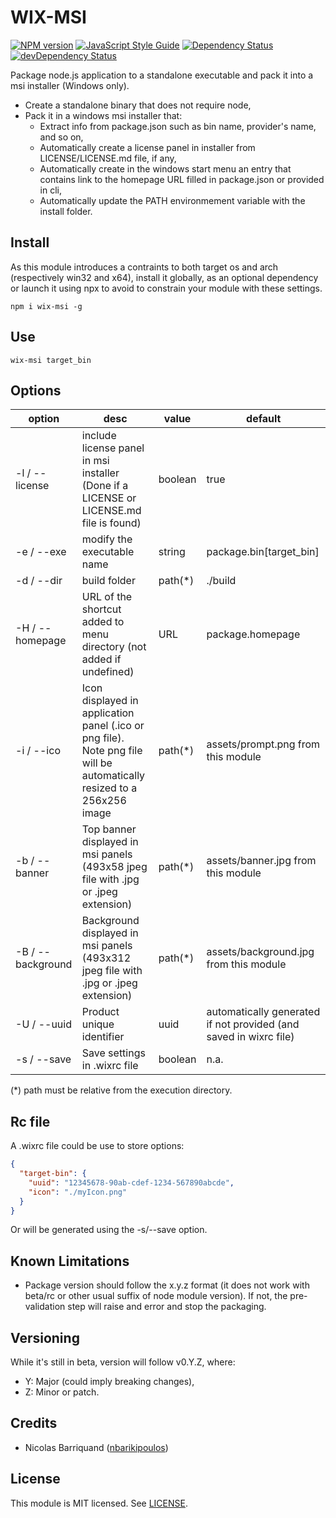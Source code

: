 #  WIX-MSI

[![NPM version][npm-image]][npm-url]
[![JavaScript Style Guide][standard-image]][standard-url]
[![Dependency Status][david-image]][david-url]
[![devDependency Status][david-dev-image]][david-dev-url]

Package node.js application to a standalone executable and pack it into a msi installer (Windows only).

- Create a standalone binary that does not require node,
- Pack it in a windows msi installer that:
  - Extract info from package.json such as bin name, provider's name, and so on,
  - Automatically create a license panel in installer from LICENSE/LICENSE.md file, if any,
  - Automatically create in the windows start menu an entry that contains link to the homepage URL filled in package.json or provided in cli,
  - Automatically update the PATH environmement variable with the install folder.

## Install

As this module introduces a contraints to both target os and arch (respectively  win32 and x64), install it globally, as an optional dependency or launch it using npx to avoid to constrain your module with these settings.

```shell
npm i wix-msi -g
```

## Use

```shell
wix-msi target_bin
```

## Options

option | desc | value | default
--- | --- | --- | ---
-l / --license | include license panel in msi installer (Done if a LICENSE or LICENSE.md file is found) | boolean | true
-e / --exe | modify the executable name | string | package.bin[target_bin]
-d / --dir | build folder | path(*) | ./build
-H / --homepage | URL of the shortcut added to menu directory (not added if undefined) | URL | package.homepage
-i / --ico | Icon displayed in application panel (.ico or png file). Note png file will be automatically resized to a 256x256 image | path(*) | assets/prompt.png from this module
-b / --banner | Top banner displayed in msi panels (493x58 jpeg file with .jpg or .jpeg extension) | path(*) | assets/banner.jpg from this module
-B / --background | Background displayed in msi panels (493x312 jpeg file with .jpg or .jpeg extension) | path(*) | assets/background.jpg from this module
-U / --uuid | Product unique identifier | uuid  | automatically generated if not provided (and saved in wixrc file)
-s / --save | Save settings in .wixrc file | boolean  | n.a.
(*) path must be relative from the execution directory.
## Rc file

A .wixrc file could be use to store options:

```json
{
  "target-bin": {
    "uuid": "12345678-90ab-cdef-1234-567890abcde",
    "icon": "./myIcon.png"
  }
}
```

Or will be generated using the -s/--save option.

## Known Limitations

- Package version should follow the x.y.z format (it does not work with beta/rc or other usual suffix of node module version). If not, the pre-validation step will raise and
error and stop the packaging.



## Versioning

While it's still in beta, version will follow v0.Y.Z, where:
- Y: Major (could imply breaking changes),
- Z: Minor or patch.

## Credits

- Nicolas Barriquand ([nbarikipoulos](https://github.com/nbarikipoulos))

## License

This module is MIT licensed. See [LICENSE](./LICENSE.md).

[npm-url]: https://www.npmjs.com/package/wix-msi
[npm-image]: https://img.shields.io/npm/v/wix-msi.svg
[standard-url]: https://standardjs.com
[standard-image]: https://img.shields.io/badge/code_style-standard-brightgreen.svg
[david-image]: https://img.shields.io/david/nbarikipoulos/wix-msi.svg
[david-url]: https://david-dm.org/nbarikipoulos/wix-msi
[david-dev-image]: https://img.shields.io/david/dev/nbarikipoulos/wix-msi.svg
[david-dev-url]: https://david-dm.org/nbarikipoulos/wix-msi?type=dev